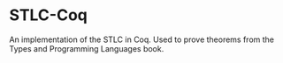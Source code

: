 # STLC-Coq

An implementation of the STLC in Coq. Used to prove theorems
from the Types and Programming Languages book.